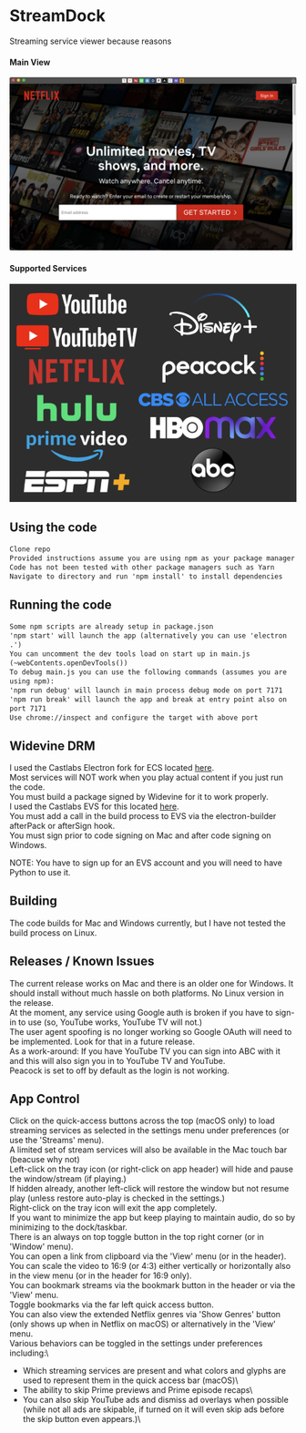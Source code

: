# StreamDock
 Streaming service viewer because reasons

#### Main View
<img src="/res/screenshots/main.png" width="600"/>

#### Supported Services
<img src="/res/screenshots/services.png" width="600"/>

## Using the code
    Clone repo
    Provided instructions assume you are using npm as your package manager
    Code has not been tested with other package managers such as Yarn
    Navigate to directory and run 'npm install' to install dependencies

## Running the code
    Some npm scripts are already setup in package.json
    'npm start' will launch the app (alternatively you can use 'electron .')
    You can uncomment the dev tools load on start up in main.js (~webContents.openDevTools())
    To debug main.js you can use the following commands (assumes you are using npm):
    'npm run debug' will launch in main process debug mode on port 7171
    'npm run break' will launch the app and break at entry point also on port 7171
    Use chrome://inspect and configure the target with above port

## Widevine DRM
   I used the Castlabs Electron fork for ECS located [here](https://github.com/castlabs/electron-releases).\
   Most services will NOT work when you play actual content if you just run the code.\
   You must build a package signed by Widevine for it to work properly.\
   I used the Castlabs EVS for this located [here](https://github.com/castlabs/electron-releases/wiki/EVS).\
   You must add a call in the build process to EVS via the electron-builder afterPack or afterSign hook.\
   You must sign prior to code signing on Mac and after code signing on Windows. 

   NOTE: You have to sign up for an EVS account and you will need to have Python to use it.

## Building
   The code builds for Mac and Windows currently, but I have not tested the build process on Linux.

## Releases / Known Issues
   The current release works on Mac and there is an older one for Windows. It should install without much hassle on both platforms.
   No Linux version in the release.\
   At the moment, any service using Google auth is broken if you have to sign-in to use (so, YouTube works, YouTube TV will not.)\
   The user agent spoofing is no longer working so Google OAuth will need to be implemented. 
   Look for that in a future release.\
   As a work-around: If you have YouTube TV you can sign into ABC with it and this will also sign you in to YouTube TV and YouTube.\
   Peacock is set to off by default as the login is not working.

## App Control
   Click on the quick-access buttons across the top (macOS only) to load streaming services as selected in the settings menu under preferences (or use the 'Streams' menu).\
   A limited set of stream services will also be available in the Mac touch bar (beacuse why not)\
   Left-click on the tray icon (or right-click on app header) will hide and pause the window/stream (if playing.)\
   If hidden already, another left-click will restore the window but not resume play (unless restore auto-play is checked in the settings.)\
   Right-click on the tray icon will exit the app completely.\
   If you want to minimize the app but keep playing to maintain audio, do so by minimizing to the dock/taskbar.\
   There is an always on top toggle button in the top right corner (or in 'Window' menu).\
   You can open a link from clipboard via the 'View' menu (or in the header).\
   You can scale the video to 16:9 (or 4:3) either vertically or horizontally also in the view menu (or in the header for 16:9 only).\
   You can bookmark streams via the bookmark button in the header or via the 'View' menu.\
   Toggle bookmarks via the far left quick access button.\
   You can also view the extended Netflix genres via 'Show Genres' button (only shows up when in Netflix on macOS) or alternatively in the 'View' menu.\
   Various behaviors can be toggled in the settings under preferences including:\
   - Which streaming services are present and what colors and glyphs are used to represent them in the quick access bar (macOS)\
   - The ability to skip Prime previews and Prime episode recaps\
   - You can also skip YouTube ads and dismiss ad overlays when possible (while not all ads are skipable, if turned on it will even skip ads before the skip button even appears.)\
